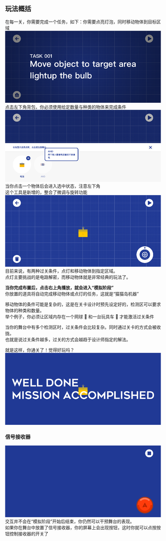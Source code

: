## 玩法概括

在每一关，你需要完成一个任务，如下：你需要点亮灯泡，同时移动物体到目标区域
![过关条件](assets/1.png ":size=750")  
点击左下角背包，你必须使用给定数量与种类的物体来完成条件  
![放置物体](assets/2.png ":size=750")  
当你点击一个物体后会进入选中状态，注意左下角  
这个工具是新增的，整合了微调与旋转功能  
![调整工具](assets/3.png ":size=750")  
目前来说，有两种过关条件，点灯和移动物体到指定区域。  
点灯主要挑战的是电路解密，而移动物体就是非常经典的玩法了。

**当你完成布置后，点击右上角播放，就会进入“模拟阶段”**  
你放置的道具将自动完成移动物体或点灯的任务，这就是“猫猫岛机器”

移动物体的条件可能是复杂的，这是在关卡设计时预先设定好的，检测区可以要求物体的种类和数量。  
举个例子，你必须让区域内存在一个网球 🎾 和一台玩具车 🚗 才能激活过关条件

当你的舞台中有多个检测区时，过关条件会比较复杂。同时通过关卡的方式会被收拢。  
也就是说过关条件越多，过关的方式会越趋于设计师指定的解法。

就是这样，你通关了！觉得好玩吗？  
![调整工具](assets/4.png ":size=750")

### 信号接收器

![调整工具](assets/5.png ":size=750")  
交互并不会在“模拟阶段”开始后结束，你仍然可以干预舞台的表现。  
如果你在舞台中放置了信号接收器，你的屏幕上会出现按钮，这时你就可以点按按钮控制接收器的开关了

